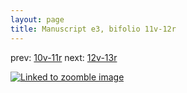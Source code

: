 ```yaml
---
layout: page
title: Manuscript e3, bifolio 11v-12r
---
```


prev: [10v-11r](../10v-11r/) next: [12v-13r](../12v-13r/)



[![Linked to zoomble image](http://www.homermultitext.org/iipsrv?IIIF=/project/homer/pyramidal/deepzoom/hmt/e3bifolio/v1/vb_11v_12r.tif/full/2000,/0/default.jpg)](http://www.homermultitext.org/ict2/?urn=urn:cite2:hmt:e3bifolio.v1:vb_11v_12r)

